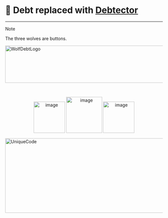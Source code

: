 # 🚨 Debt replaced with [Debtector](https://github.com/Debtector/Debtector)
---

>[!NOTE]
> The three wolves are buttons.

<img width="1197" height="119" alt="WolfDebtLogo" src="https://github.com/user-attachments/assets/a49fdbe8-0722-4c8d-a509-5b50ea5cf604" />

<div align="center">

&nbsp;

<a href="../main/Math" target="_blank"><img width="100" height="100" alt="image" src="https://github.com/user-attachments/assets/3993d61b-1631-453a-ae17-60d1972ed019" /></a>
<a href="https://codehs.com/sandbox/id/debtcalculator-85zZse/run" target="_blank"><img width="115" height="115" alt="image" src="https://github.com/user-attachments/assets/edccc1aa-401f-4e9b-84d9-1cfd1730c8e4" /></a>
<a href="../main/Embeds" target="_blank"><img width="100" height="100" alt="image" src="https://github.com/user-attachments/assets/e6874ffb-c99a-4c7f-81bb-182d3cd68105" /></a>
</div>

<img width="1197" height="238" alt="UniqueCode" src="https://github.com/user-attachments/assets/e667714f-fe7a-40cb-a551-df6ba0b6ab56" />
